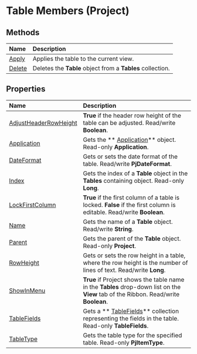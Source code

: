 
# Table Members (Project)


## Methods



|**Name**|**Description**|
|:-----|:-----|
| [Apply](05452633-fb60-b8c1-ac75-83351682df99.md)|Applies the table to the current view.|
| [Delete](9a85b66b-5124-529c-84b6-306789cb6986.md)|Deletes the  **Table** object from a **Tables** collection.|

## Properties



|**Name**|**Description**|
|:-----|:-----|
| [AdjustHeaderRowHeight](b6acb45c-14c2-8075-7b56-4eacf7c5fdd5.md)| **True** if the header row height of the table can be adjusted. Read/write **Boolean**.|
| [Application](9d052227-2cab-98e2-6680-adaecab7a4bc.md)|Gets the  ** [Application](8eb91712-7784-a102-38c0-19bb056c27e9.md)** object. Read-only **Application**.|
| [DateFormat](69e0d08b-698e-8354-a583-b08122762f3f.md)|Gets or sets the date format of the table. Read/write  **PjDateFormat**.|
| [Index](f216af60-856b-883d-f91f-43f52a3808bf.md)|Gets the index of a  **Table** object in the **Tables** containing object. Read-only **Long**.|
| [LockFirstColumn](636e6683-39be-84ea-f40f-23adc5a85693.md)| **True** if the first column of a table is locked. **False** if the first column is editable. Read/write **Boolean**.|
| [Name](d4b65bdb-9129-1025-f89b-370a68b166eb.md)|Gets the name of a  **Table** object. Read/write **String**.|
| [Parent](ba398f84-4602-e650-19e7-f00b6046a249.md)|Gets the parent of the  **Table** object. Read-only **Project**.|
| [RowHeight](923379b4-5c36-cd84-43a0-48f334758855.md)|Gets or sets the row height in a table, where the row height is the number of lines of text. Read/write  **Long**.|
| [ShowInMenu](3f2be58d-4549-ac6e-e74c-40cf81e56db6.md)| **True** if Project shows the table name in the **Tables** drop-down list on the **View** tab of the Ribbon. Read/write **Boolean**.|
| [TableFields](2db4b5fd-6238-b4ab-dc9f-5de991eaad8e.md)|Gets a  ** [TableFields](7f749404-0723-7a17-b83f-f43725c45fc5.md)** collection representing the fields in the table. Read-only **TableFields**.|
| [TableType](941b0bc0-e4f3-3eee-d54f-183cfbcdd7d9.md)|Gets the table type for the specified table. Read-only  **PjItemType**.|
